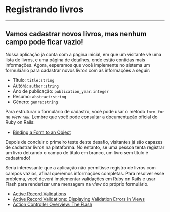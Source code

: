 # Registrando livros
--------------------
## Vamos cadastrar novos livros, mas nenhum campo pode ficar vazio!

Nossa aplicação já conta com a página inicial, em que um visitante vê uma lista
de livros, e uma página de detalhes, onde estão contidas mais informações.
Agora, esperamos que você implemente no sistema um formuláário para cadastrar novos
livros com as informações a seguir:

- Título: `title:string`
- Autora: `author:string`
- Ano de publicação: `publication_year:integer`
- Resumo: `abstract:string`
- Gênero: `genre:string`

Para estruturar o formulário de cadastro, você pode usar o método `form_for` na
*view* `new`. Lembre que você pode consultar a documentação oficial do Ruby on
Rails:

- [Binding a Form to an Object](https://guides.rubyonrails.org/v5.2/form_helpers.html#binding-a-form-to-an-object)


Depois de concluir o primeiro teste deste desafio, visitantes já são capazes
de cadastrar livros na plataforma. No entanto, se uma pessoa tenta registrar um
livro deixando o campo de título em branco, um livro sem título é cadastrado!

Seria interessante que a aplicação não permitisse registro de livros com campos
vazios, afinal queremos informações completas. Para resolver esse problema, você
deverá implementar validações em Ruby on Rails e usar Flash para renderizar uma
mensagem na *view* do próprio formulário.

- [Active Record Validations](https://guides.rubyonrails.org/active_record_validations.html)
- [Active Record Validations: Displaying Validation Errors in Views](https://guides.rubyonrails.org/active_record_validations.html#displaying-validation-errors-in-views)
- [Action Controller Overview: The Flash](https://guides.rubyonrails.org/action_controller_overview.html#the-flash)

